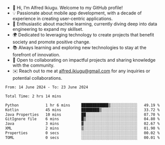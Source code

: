 -	👋 Hi, I’m Alfred Ikiugu. Welcome to my GitHub profile!
- 💡 Passionate about mobile app development, with a decade of experience in creating user-centric applications.
- 🤖 Enthusiastic about machine learning, currently diving deep into data engineering to expand my skillset.
- 🌍 Dedicated to leveraging technology to create projects that benefit society and promote positive change.
- 📚 Always learning and exploring new technologies to stay at the forefront of innovation.
- 💬 Open to collaborating on impactful projects and sharing knowledge with the community.
- ✉️ Reach out to me at alfred.ikiugu@gmail.com for any inquiries or potential collaborations.

<!---
ikiugu/ikiugu is a ✨ special ✨ repository because its `README.md` (this file) appears on your GitHub profile.
You can click the Preview link to take a look at your changes.
--->

<!--START_SECTION:waka-->

```txt
From: 14 June 2024 - To: 23 June 2024

Total Time: 2 hrs 14 mins

Python            1 hr 6 mins     ████████████▒░░░░░░░░░░░░   49.19 %
Kotlin            45 mins         ████████▒░░░░░░░░░░░░░░░░   33.72 %
Java Properties   10 mins         ██░░░░░░░░░░░░░░░░░░░░░░░   07.70 %
GitIgnore file    6 mins          █▒░░░░░░░░░░░░░░░░░░░░░░░   04.80 %
Java              3 mins          ▓░░░░░░░░░░░░░░░░░░░░░░░░   02.67 %
XML               2 mins          ▒░░░░░░░░░░░░░░░░░░░░░░░░   01.90 %
Properties        0 secs          ░░░░░░░░░░░░░░░░░░░░░░░░░   00.02 %
TOML              0 secs          ░░░░░░░░░░░░░░░░░░░░░░░░░   00.01 %
```

<!--END_SECTION:waka-->
